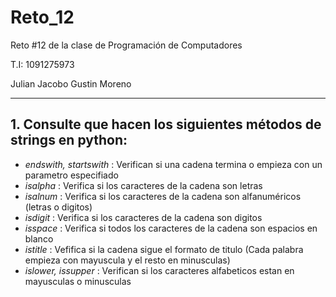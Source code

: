 # Reto_12
Reto #12 de la clase de Programación de Computadores  

T.I: 1091275973  

Julian Jacobo Gustin Moreno  
***
## 1. Consulte que hacen los siguientes métodos de strings en python:
- *endswith, startswith* : Verifican si una cadena termina o empieza con un parametro especifiado
- *isalpha* : Verifica si los caracteres de la cadena son letras
- *isalnum* : Verifica si los caracteres de la cadena son alfanuméricos (letras o digitos) 
- *isdigit* : Verifica si los caracteres de la cadena son digitos 
- *isspace* : Verifica si todos los caracteres de la cadena son espacios en blanco
- *istitle* : Vefifica si la cadena sigue el formato de titulo (Cada palabra empieza con mayuscula y el resto en minusculas)
- *islower, issupper* : Verifican si los caracteres alfabeticos estan en mayusculas o minusculas
